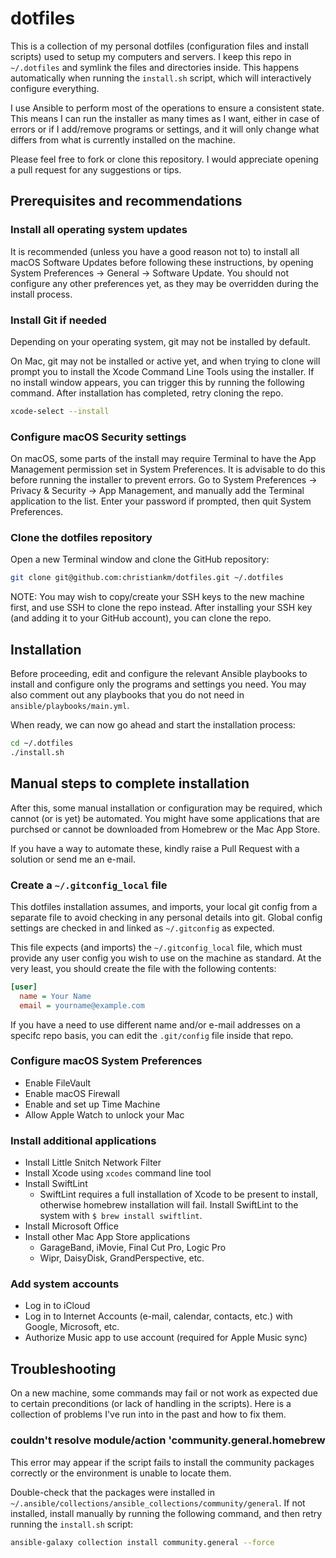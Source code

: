 # dotfiles

This is a collection of my personal dotfiles (configuration files and install scripts) used to setup my computers and servers.
I keep this repo in `~/.dotfiles` and symlink the files and directories inside.
This happens automatically when running the `install.sh` script, which will interactively configure everything.

I use Ansible to perform most of the operations to ensure a consistent state. This means I can run the installer as many times as I want, either in case of errors or if I add/remove programs or settings, and it will only change what differs from what is currently installed on the machine.

Please feel free to fork or clone this repository. I would appreciate opening a pull request for any suggestions or tips.

## Prerequisites and recommendations

### Install all operating system updates

It is recommended (unless you have a good reason not to) to install all macOS Software Updates before following these instructions, by opening System Preferences → General → Software Update. You should not configure any other preferences yet, as they may be overridden during the install process.

### Install Git if needed

Depending on your operating system, git may not be installed by default.

On Mac, git may not be installed or active yet, and when trying to clone will prompt you to install the Xcode Command Line Tools using the installer. If no install window appears, you can trigger this by running the following command. After installation has completed, retry cloning the repo.

```bash
xcode-select --install
```

### Configure macOS Security settings

On macOS, some parts of the install may require Terminal to have the App Management permission set in System Preferences. It is advisable to do this before running the installer to prevent errors. Go to System Preferences → Privacy & Security → App Management, and manually add the Terminal application to the list. Enter your password if prompted, then quit System Preferences.

### Clone the dotfiles repository

Open a new Terminal window and clone the GitHub repository:

```bash
git clone git@github.com:christiankm/dotfiles.git ~/.dotfiles
```

NOTE: You may wish to copy/create your SSH keys to the new machine first, and use SSH to clone the repo instead. After installing your SSH key (and adding it to your GitHub account), you can clone the repo.

## Installation

Before proceeding, edit and configure the relevant Ansible playbooks to install
and configure only the programs and settings you need. You may also comment out
any playbooks that you do not need in `ansible/playbooks/main.yml`.

When ready, we can now go ahead and start the installation process:

```bash
cd ~/.dotfiles
./install.sh
```

## Manual steps to complete installation

After this, some manual installation or configuration may be required, which cannot (or is yet) be automated. You might have some applications that are purchsed or cannot be downloaded from Homebrew or the Mac App Store.

If you have a way to automate these, kindly raise a Pull Request with a solution or send me an e-mail.

### Create a `~/.gitconfig_local` file

This dotfiles installation assumes, and imports, your local git config from a separate file to avoid checking in any personal details into git. Global config settings are checked in and linked as `~/.gitconfig` as expected.

This file expects (and imports) the `~/.gitconfig_local` file, which must provide any user config you wish to use on the machine as standard. At the very least, you should create the file with the following contents:

```ini
[user]
  name = Your Name
  email = yourname@example.com
```

If you have a need to use different name and/or e-mail addresses on a specifc repo basis, you can edit the `.git/config` file inside that repo.

### Configure macOS System Preferences

- Enable FileVault
- Enable macOS Firewall
- Enable and set up Time Machine
- Allow Apple Watch to unlock your Mac

### Install additional applications

- Install Little Snitch Network Filter
- Install Xcode using `xcodes` command line tool
- Install SwiftLint
  - SwiftLint requires a full installation of Xcode to be present to install, otherwise homebrew installation will fail. Install SwiftLint to the system with `$ brew install swiftlint`.
- Install Microsoft Office
- Install other Mac App Store applications
  - GarageBand, iMovie, Final Cut Pro, Logic Pro
  - Wipr, DaisyDisk, GrandPerspective, etc.

### Add system accounts

- Log in to iCloud
- Log in to Internet Accounts (e-mail, calendar, contacts, etc.) with Google, Microsoft, etc.
- Authorize Music app to use account (required for Apple Music sync)

## Troubleshooting

On a new machine, some commands may fail or not work as expected due to certain preconditions (or lack of handling in the scripts). Here is a collection of problems I've run into in the past and how to fix them.

### couldn't resolve module/action 'community.general.homebrew

This error may appear if the script fails to install the community packages correctly or the environment is unable to locate them.

Double-check that the packages were installed in `~/.ansible/collections/ansible_collections/community/general`. If not installed, install manually by running the following command, and then retry running the `install.sh` script:

```bash
ansible-galaxy collection install community.general --force
```
